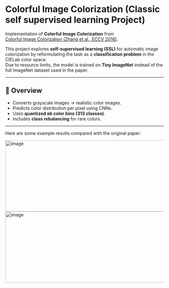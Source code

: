 # Colorful Image Colorization (Classic self supervised learning Project)

Implementation of **Colorful Image Colorization** from  
[Colorful Image Colorization (Zhang et al., ECCV 2016)](https://arxiv.org/abs/1603.08511).

This project explores **self-supervised learning (SSL)** for automatic image colorization by reformulating the task as a **classification problem** in the CIELab color space.  
Due to resource limits, the model is trained on **Tiny ImageNet** instead of the full ImageNet dataset used in the paper.

---

## 🚀 Overview
- Converts grayscale images → realistic color images.
- Predicts color distribution per pixel using CNNs.
- Uses **quantized ab color bins (313 classes)**.
- Includes **class rebalancing** for rare colors.
---
Here are some example results compared with the original paper:

<img width="713" height="227" alt="image" src="https://github.com/user-attachments/assets/edb58b6c-0da3-4f34-adfc-915d5da1293f" />
<img width="713" height="227" alt="image" src="https://github.com/user-attachments/assets/382ac71a-55da-42ff-a5ba-b4fe7a3ee98a" />


